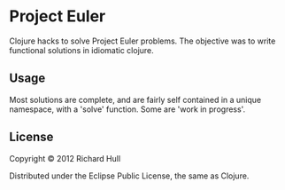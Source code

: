 # Project Euler

Clojure hacks to solve Project Euler problems. The objective was to
write functional solutions in idiomatic clojure.

## Usage

Most solutions are complete, and are fairly self contained in a unique
namespace, with a 'solve' function. Some are 'work in progress'.

## License

Copyright © 2012 Richard Hull

Distributed under the Eclipse Public License, the same as Clojure.
